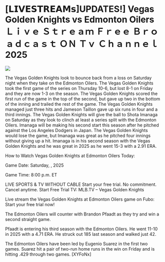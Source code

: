 # [𝗟𝗜𝗩𝗘𝗦𝗧𝗥𝗘𝗔𝗠𝘀]UPDATES!] Vegas Golden Knights vs Edmonton Oilers Ｌｉｖｅ Ｓｔｒｅａｍ Ｆｒｅｅ Ｂｒｏａｄｃａｓｔ ＯＮ Ｔｖ Ｃｈａｎｎｅｌ  2025  
  
  
[![](https://i.imgur.com/qSNzIqt.png)](https://movie.rssnews.media/HcvNcApGt.php)  
  
The Vegas Golden Knights look to bounce back from a loss on Saturday night when they take on the Edmonton Oilers. The Vegas Golden Knights took the first game of the series on Thursday 10-6, but lost 8-1 on Friday and they are now 1-3 on the season. The Vegas Golden Knights scored the first run of the game in the top of the second, but gave up two in the bottom of the inning and trailed the rest of the game. The Vegas Golden Knights managed just three hits and Jameson Taillon gave up six runs in four and a third innings. The Vegas Golden Knights will give the ball to Shota Imanaga on Saturday as they look to clinch at least a series split with the Edmonton Oilers. Imanaga will be making his second start this season after he pitched against the Los Angeles Dodgers in Japan. The Vegas Golden Knights would lose the game, but Imanaga was great as he pitched four innings without giving up a hit. Imanaga is in his second season with the Vegas Golden Knights and he was great in 2025 as he went 15-3 with a 2.91 ERA.

How to Watch Vegas Golden Knights at Edmonton Oilers Today:

Game Date: Saturday, , 2025

Game Time: 8:00 p.m. ET

LIVE SPORTS & TV WITHOUT CABLE
Start your free trial. No commitment. Cancel anytime.
Start Free Trial
TV: MLB.TV – Vegas Golden Knights

Live stream the Vegas Golden Knights at Edmonton Oilers game on Fubo: Start your free trial now!

The Edmonton Oilers will counter with Brandon Pfaadt as they try and win a second straight game.

Pfaadt is entering his third season with the Edmonton Oilers. He went 11-10 in 2025 with a 4.71 ERA. He struck out 185 last season and walked just 42.

The Edmonton Oilers have been led by Eugenio Suarez in the first two games. Suarez hit a pair of two-run home runs in the win on Friday and is hitting .429 through two games. [XYFoNx]